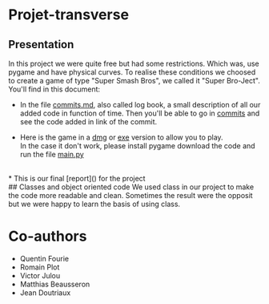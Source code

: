 # Projet-transverse
## Presentation
In this project we were quite free but had some restrictions. Which was, use pygame and have physical curves. To realise these conditions we choosed to create a game of type "Super Smash Bros", we called it "Super Bro-Ject". <br>
You'll find in this document: <br>
* In the file [commits.md](), also called log book, a small description of all our added code in function of time. Then you'll be able to go in [commits](https://github.com/MatthiasBeausseron/Projet-transverse/commits/main) and see the code added in link of the commit.

* Here is the game in a [dmg]() or [exe]() version to allow you to play. <br>
In the case it don't work, please install pygame download the code and run the file [main.py]()
<br>
* This is our final [report]() for the project <br>
## Classes and object oriented code
We used class in our project to make the code more readable and clean. Sometimes the result were the opposit but we were happy to learn the basis of using class.

# Co-authors
* Quentin Fourie
* Romain Plot
* Victor Julou
* Matthias Beausseron
* Jean Doutriaux
